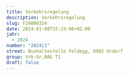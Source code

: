 ```yaml
---
title: Verkehrsregelung
description: Verkehrsregelung
slug: F24000324
date: 2024-01-08T15:23:00+02:00
jahr:
  - 2024
number: "2024|1"
street: Bushaltestelle Feldegg, 8902 Urdorf
group: Vrk-Gr,BAG T1
draft: false
---
```


